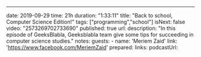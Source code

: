 ---
date: 2019-09-29
time: 21h
duration: "1:33:11"
title: "Back to school, Computer Science Edition!"
tags: ["programming","school"]
isNext: false
video: "2573269702733690"
published: true
url:
description: "In this episode of GeeksBlabla, Geeksblabla team give some tips for succeeding in computer science studies."
notes:
guests: 
    - name: 'Meriem Zaid'
      link: 'https://www.facebook.com/MeriemZaid'
prepared: 
links: 
podcastUrl:
